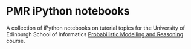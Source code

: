 # PMR iPython notebooks

A collection of iPython notebooks on tutorial topics for the University of Edinburgh School of Informatics [Probabilistic Modelling and Reasoning](http://www.inf.ed.ac.uk/teaching/courses/pmr/pmrlectures.html) course.
